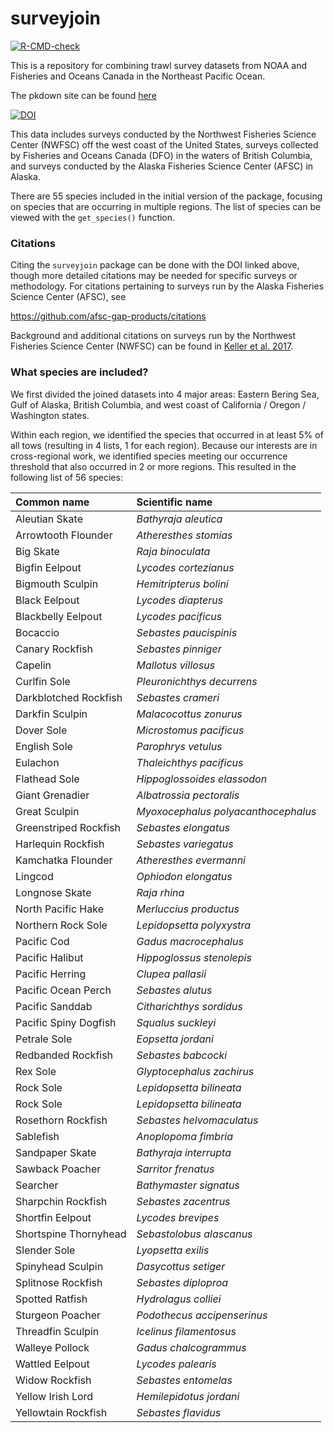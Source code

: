 
# surveyjoin

<!-- badges: start -->

[![R-CMD-check](https://github.com/DFO-NOAA-Pacific/surveyjoin/actions/workflows/R-CMD-check.yaml/badge.svg)](https://github.com/DFO-NOAA-Pacific/surveyjoin/actions/workflows/R-CMD-check.yaml)
<!-- badges: end -->

This is a repository for combining trawl survey datasets from NOAA and
Fisheries and Oceans Canada in the Northeast Pacific Ocean.

The pkdown site can be found
[here](https://dfo-noaa-pacific.github.io/surveyjoin/)

[![DOI](https://zenodo.org/badge/484561620.svg)](https://zenodo.org/doi/10.5281/zenodo.10031852)

This data includes surveys conducted by the Northwest Fisheries Science
Center (NWFSC) off the west coast of the United States, surveys
collected by Fisheries and Oceans Canada (DFO) in the waters of British
Columbia, and surveys conducted by the Alaska Fisheries Science Center
(AFSC) in Alaska.

There are 55 species included in the initial version of the package,
focusing on species that are occurring in multiple regions. The list of
species can be viewed with the `get_species()` function.

### Citations

Citing the `surveyjoin` package can be done with the DOI linked above,
though more detailed citations may be needed for specific surveys or
methodology. For citations pertaining to surveys run by the Alaska
Fisheries Science Center (AFSC), see

<https://github.com/afsc-gap-products/citations>

Background and additional citations on surveys run by the Northwest
Fisheries Science Center (NWFSC) can be found in [Keller et
al. 2017](https://repository.library.noaa.gov/view/noaa/14179/noaa_14179_DS1.pdf).

### What species are included?

We first divided the joined datasets into 4 major areas: Eastern Bering
Sea, Gulf of Alaska, British Columbia, and west coast of California /
Oregon / Washington states.

Within each region, we identified the species that occurred in at least
5% of all tows (resulting in 4 lists, 1 for each region). Because our
interests are in cross-regional work, we identified species meeting our
occurrence threshold that also occurred in 2 or more regions. This
resulted in the following list of 56 species:

| Common name           | Scientific name                     |
|:----------------------|:------------------------------------|
| Aleutian Skate        | *Bathyraja aleutica*                |
| Arrowtooth Flounder   | *Atheresthes stomias*               |
| Big Skate             | *Raja binoculata*                   |
| Bigfin Eelpout        | *Lycodes cortezianus*               |
| Bigmouth Sculpin      | *Hemitripterus bolini*              |
| Black Eelpout         | *Lycodes diapterus*                 |
| Blackbelly Eelpout    | *Lycodes pacificus*                 |
| Bocaccio              | *Sebastes paucispinis*              |
| Canary Rockfish       | *Sebastes pinniger*                 |
| Capelin               | *Mallotus villosus*                 |
| Curlfin Sole          | *Pleuronichthys decurrens*          |
| Darkblotched Rockfish | *Sebastes crameri*                  |
| Darkfin Sculpin       | *Malacocottus zonurus*              |
| Dover Sole            | *Microstomus pacificus*             |
| English Sole          | *Parophrys vetulus*                 |
| Eulachon              | *Thaleichthys pacificus*            |
| Flathead Sole         | *Hippoglossoides elassodon*         |
| Giant Grenadier       | *Albatrossia pectoralis*            |
| Great Sculpin         | *Myoxocephalus polyacanthocephalus* |
| Greenstriped Rockfish | *Sebastes elongatus*                |
| Harlequin Rockfish    | *Sebastes variegatus*               |
| Kamchatka Flounder    | *Atheresthes evermanni*             |
| Lingcod               | *Ophiodon elongatus*                |
| Longnose Skate        | *Raja rhina*                        |
| North Pacific Hake    | *Merluccius productus*              |
| Northern Rock Sole    | *Lepidopsetta polyxystra*           |
| Pacific Cod           | *Gadus macrocephalus*               |
| Pacific Halibut       | *Hippoglossus stenolepis*           |
| Pacific Herring       | *Clupea pallasii*                   |
| Pacific Ocean Perch   | *Sebastes alutus*                   |
| Pacific Sanddab       | *Citharichthys sordidus*            |
| Pacific Spiny Dogfish | *Squalus suckleyi*                  |
| Petrale Sole          | *Eopsetta jordani*                  |
| Redbanded Rockfish    | *Sebastes babcocki*                 |
| Rex Sole              | *Glyptocephalus zachirus*           |
| Rock Sole             | *Lepidopsetta bilineata*            |
| Rock Sole             | *Lepidopsetta bilineata*            |
| Rosethorn Rockfish    | *Sebastes helvomaculatus*           |
| Sablefish             | *Anoplopoma fimbria*                |
| Sandpaper Skate       | *Bathyraja interrupta*              |
| Sawback Poacher       | *Sarritor frenatus*                 |
| Searcher              | *Bathymaster signatus*              |
| Sharpchin Rockfish    | *Sebastes zacentrus*                |
| Shortfin Eelpout      | *Lycodes brevipes*                  |
| Shortspine Thornyhead | *Sebastolobus alascanus*            |
| Slender Sole          | *Lyopsetta exilis*                  |
| Spinyhead Sculpin     | *Dasycottus setiger*                |
| Splitnose Rockfish    | *Sebastes diploproa*                |
| Spotted Ratfish       | *Hydrolagus colliei*                |
| Sturgeon Poacher      | *Podothecus accipenserinus*         |
| Threadfin Sculpin     | *Icelinus filamentosus*             |
| Walleye Pollock       | *Gadus chalcogrammus*               |
| Wattled Eelpout       | *Lycodes palearis*                  |
| Widow Rockfish        | *Sebastes entomelas*                |
| Yellow Irish Lord     | *Hemilepidotus jordani*             |
| Yellowtain Rockfish   | *Sebastes flavidus*                 |
